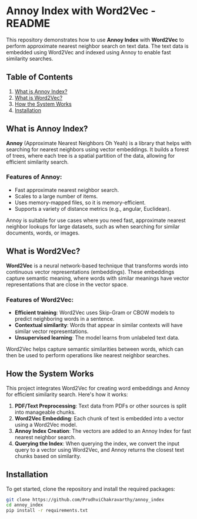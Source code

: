 # Annoy Index with Word2Vec - README

This repository demonstrates how to use **Annoy Index** with **Word2Vec** to perform approximate nearest neighbor search on text data. The text data is embedded using Word2Vec and indexed using Annoy to enable fast similarity searches.

## Table of Contents
1. [What is Annoy Index?](#what-is-annoy-index)
2. [What is Word2Vec?](#what-is-word2vec)
3. [How the System Works](#how-the-system-works)
4. [Installation](#installation)


## What is Annoy Index?

**Annoy** (Approximate Nearest Neighbors Oh Yeah) is a library that helps with searching for nearest neighbors using vector embeddings. It builds a forest of trees, where each tree is a spatial partition of the data, allowing for efficient similarity search.

### Features of Annoy:
- Fast approximate nearest neighbor search.
- Scales to a large number of items.
- Uses memory-mapped files, so it is memory-efficient.
- Supports a variety of distance metrics (e.g., angular, Euclidean).

Annoy is suitable for use cases where you need fast, approximate nearest neighbor lookups for large datasets, such as when searching for similar documents, words, or images.

## What is Word2Vec?

**Word2Vec** is a neural network-based technique that transforms words into continuous vector representations (embeddings). These embeddings capture semantic meaning, where words with similar meanings have vector representations that are close in the vector space.

### Features of Word2Vec:
- **Efficient training**: Word2Vec uses Skip-Gram or CBOW models to predict neighboring words in a sentence.
- **Contextual similarity**: Words that appear in similar contexts will have similar vector representations.
- **Unsupervised learning**: The model learns from unlabeled text data.

Word2Vec helps capture semantic similarities between words, which can then be used to perform operations like nearest neighbor searches.

## How the System Works

This project integrates Word2Vec for creating word embeddings and Annoy for efficient similarity search. Here's how it works:

1. **PDF/Text Preprocessing**: Text data from PDFs or other sources is split into manageable chunks.
2. **Word2Vec Embedding**: Each chunk of text is embedded into a vector using a Word2Vec model.
3. **Annoy Index Creation**: The vectors are added to an Annoy Index for fast nearest neighbor search.
4. **Querying the Index**: When querying the index, we convert the input query to a vector using Word2Vec, and Annoy returns the closest text chunks based on similarity.

## Installation

To get started, clone the repository and install the required packages:

```bash
git clone https://github.com/PrudhviChakravarthy/annoy_index
cd annoy_index
pip install -r requirements.txt
